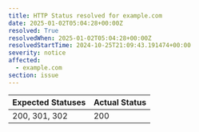 ```yaml
---
title: HTTP Status resolved for example.com
date: 2025-01-02T05:04:28+00:00Z
resolved: True
resolvedWhen: 2025-01-02T05:04:28+00:00Z
resolvedStartTime: 2024-10-25T21:09:43.191474+00:00
severity: notice
affected:
  - example.com
section: issue
---
```


| Expected Statuses | Actual Status  |
|-------------------|----------------|
| 200, 301, 302 | 200 |
